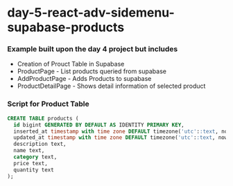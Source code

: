 # day-5-react-adv-sidemenu-supabase-products

### Example built upon the day 4 project but includes
- Creation of Prouct Table in Supabase
- ProductPage - List products queried from supabase
- AddProductPage -  Adds Products to supabase
- ProductDetailPage - Shows detail information of selected product

### Script for Product Table
```sql
CREATE TABLE products (
  id bigint GENERATED BY DEFAULT AS IDENTITY PRIMARY KEY,
  inserted_at timestamp with time zone DEFAULT timezone('utc'::text, now()) NOT NULL,
  updated_at timestamp with time zone DEFAULT timezone('utc'::text, now()) NOT NULL,
  description text,
  name text,
  category text,
  price text,
  quantity text
);
```
